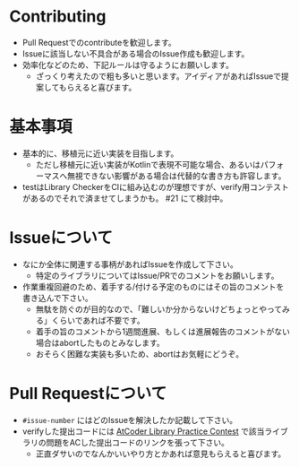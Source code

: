 # Contributing

- Pull Requestでのcontributeを歓迎します。  
- Issueに該当しない不具合がある場合のIssue作成も歓迎します。
- 効率化などのため、下記ルールは守るようにお願いします。  
    - ざっくり考えたので粗も多いと思います。アイディアがあればIssueで提案してもらえると喜びます。

# 基本事項

- 基本的に、移植元に近い実装を目指します。
    - ただし移植元に近い実装がKotlinで表現不可能な場合、あるいはパフォーマスへ無視できない影響がある場合は代替的な書き方も許容します。
- testはLibrary CheckerをCIに組み込むのが理想ですが、verify用コンテストがあるのでそれで済ませてしまうかも。 #21 にて検討中。

# Issueについて

- なにか全体に関連する事柄があればIssueを作成して下さい。
  - 特定のライブラリについてはIssue/PRでのコメントをお願いします。
- 作業重複回避のため、着手する/付ける予定のものにはその旨のコメントを書き込んで下さい。
    - 無駄を防ぐのが目的なので、「難しいか分からないけどちょっとやってみる」くらいであれば不要です。
    - 着手の旨のコメントから1週間進展、もしくは進展報告のコメントがない場合はabortしたものとみなします。
    - おそらく困難な実装も多いため、abortはお気軽にどうぞ。

# Pull Requestについて

- `#issue-number` にはどのIssueを解決したか記載して下さい。
- verifyした提出コードには [AtCoder Library Practice Contest](https://atcoder.jp/contests/practice2) で該当ライブラリの問題をACした提出コードのリンクを張って下さい。
    - 正直ダサいのでなんかいいやり方とかあれば意見もらえると喜びます。
